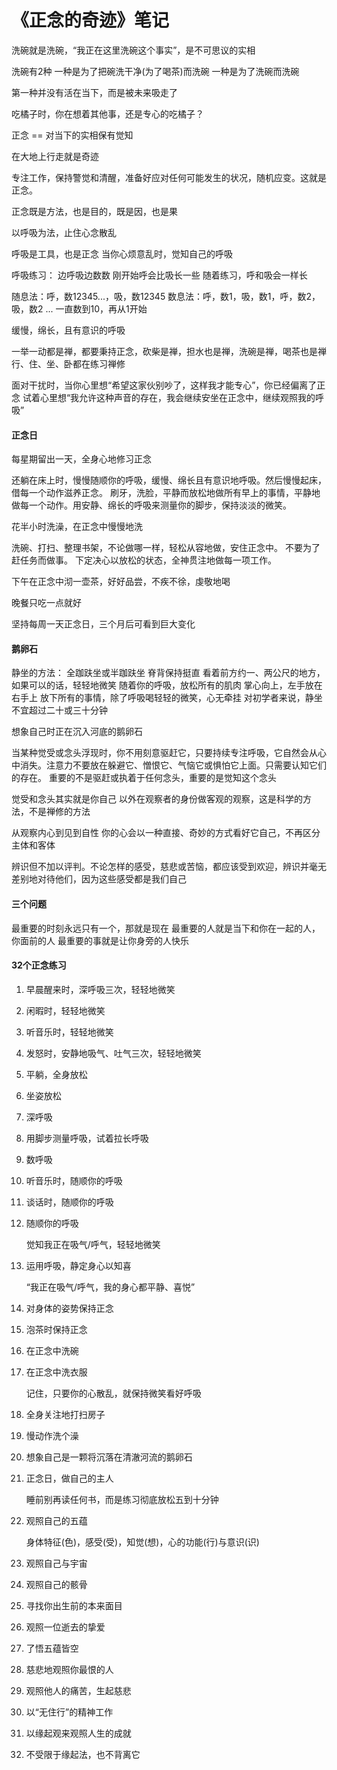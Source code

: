 # 《正念的奇迹》笔记

洗碗就是洗碗，“我正在这里洗碗这个事实”，是不可思议的实相


洗碗有2种
一种是为了把碗洗干净(为了喝茶)而洗碗
一种是为了洗碗而洗碗


第一种并没有活在当下，而是被未来吸走了


吃橘子时，你在想着其他事，还是专心的吃橘子？


正念 == 对当下的实相保有觉知


在大地上行走就是奇迹


专注工作，保持警觉和清醒，准备好应对任何可能发生的状况，随机应变。这就是正念。


正念既是方法，也是目的，既是因，也是果


以呼吸为法，止住心念散乱


呼吸是工具，也是正念
当你心烦意乱时，觉知自己的呼吸


呼吸练习：
边呼吸边数数
刚开始呼会比吸长一些
随着练习，呼和吸会一样长


随息法：呼，数12345...，吸，数12345
数息法：呼，数1，吸，数1，呼，数2，吸，数2 ... 一直数到10，再从1开始


缓慢，绵长，且有意识的呼吸


一举一动都是禅，都要秉持正念，砍柴是禅，担水也是禅，洗碗是禅，喝茶也是禅
行、住、坐、卧都在练习禅修


面对干扰时，当你心里想“希望这家伙别吵了，这样我才能专心”，你已经偏离了正念
试着心里想“我允许这种声音的存在，我会继续安坐在正念中，继续观照我的呼吸”


#### 正念日
每星期留出一天，全身心地修习正念


还躺在床上时，慢慢随顺你的呼吸，缓慢、绵长且有意识地呼吸。然后慢慢起床，借每一个动作滋养正念。
刷牙，洗脸，平静而放松地做所有早上的事情，平静地做每一个动作。用安静、绵长的呼吸来测量你的脚步，保持淡淡的微笑。


花半小时洗澡，在正念中慢慢地洗


洗碗、打扫、整理书架，不论做哪一样，轻松从容地做，安住正念中。
不要为了赶任务而做事。
下定决心以放松的状态，全神贯注地做每一项工作。


下午在正念中沏一壶茶，好好品尝，不疾不徐，虔敬地喝


晚餐只吃一点就好


坚持每周一天正念日，三个月后可看到巨大变化


#### 鹅卵石
静坐的方法：
全跏趺坐或半跏趺坐
脊背保持挺直
看着前方约一、两公尺的地方，如果可以的话，轻轻地微笑
随着你的呼吸，放松所有的肌肉
掌心向上，左手放在右手上
放下所有的事情，除了呼吸喝轻轻的微笑，心无牵挂
对初学者来说，静坐不宜超过二十或三十分钟


想象自己时正在沉入河底的鹅卵石


当某种觉受或念头浮现时，你不用刻意驱赶它，只要持续专注呼吸，它自然会从心中消失。注意力不要放在躲避它、憎恨它、气恼它或惧怕它上面。只需要认知它们的存在。
重要的不是驱赶或执着于任何念头，重要的是觉知这个念头


觉受和念头其实就是你自己
以外在观察者的身份做客观的观察，这是科学的方法，不是禅修的方法


从观察内心到见到自性
你的心会以一种直接、奇妙的方式看好它自己，不再区分主体和客体


辨识但不加以评判。不论怎样的感受，慈悲或苦恼，都应该受到欢迎，辨识并毫无差别地对待他们，因为这些感受都是我们自己


#### 三个问题
最重要的时刻永远只有一个，那就是现在
最重要的人就是当下和你在一起的人，你面前的人
最重要的事就是让你身旁的人快乐


#### 32个正念练习

1. 早晨醒来时，深呼吸三次，轻轻地微笑
1. 闲暇时，轻轻地微笑
1. 听音乐时，轻轻地微笑
1. 发怒时，安静地吸气、吐气三次，轻轻地微笑
1. 平躺，全身放松
1. 坐姿放松
1. 深呼吸
1. 用脚步测量呼吸，试着拉长呼吸
1. 数呼吸
1. 听音乐时，随顺你的呼吸
1. 谈话时，随顺你的呼吸
1. 随顺你的呼吸

      觉知我正在吸气/呼气，轻轻地微笑

13. 运用呼吸，静定身心以知喜

      “我正在吸气/呼气，我的身心都平静、喜悦”

14. 对身体的姿势保持正念
14. 泡茶时保持正念
14. 在正念中洗碗
14. 在正念中洗衣服

      记住，只要你的心散乱，就保持微笑看好呼吸

18. 全身关注地打扫房子
18. 慢动作洗个澡
18. 想象自己是一颗将沉落在清澈河流的鹅卵石
18. 正念日，做自己的主人

      睡前别再读任何书，而是练习彻底放松五到十分钟

22. 观照自己的五蕴

      身体特征(色)，感受(受)，知觉(想)，心的功能(行)与意识(识)

23. 观照自己与宇宙
23. 观照自己的骸骨
23. 寻找你出生前的本来面目
23. 观照一位逝去的挚爱
23. 了悟五蕴皆空
23. 慈悲地观照你最恨的人
23. 观照他人的痛苦，生起慈悲
23. 以“无住行”的精神工作
23. 以缘起观来观照人生的成就
23. 不受限于缘起法，也不背离它







